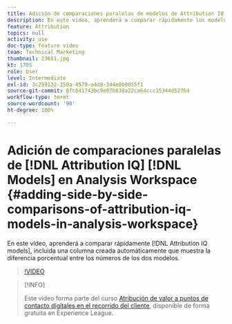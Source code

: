 ```yaml
---
title: Adición de comparaciones paralelas de modelos de Attribution IQ en Analysis Workspace
description: En este vídeo, aprenderá a comparar rápidamente los modelos de Attribution IQ, incluida una columna creada automáticamente que muestra la diferencia porcentual entre los números de los dos modelos.
feature: Attribution
topics: null
activity: use
doc-type: feature video
team: Technical Marketing
thumbnail: 23651.jpg
kt: 1705
role: User
level: Intermediate
exl-id: 3c259132-250a-4579-a4d8-344e0b0055f1
source-git-commit: 8fc641743bc9e07b838a22ca64ccc15344d52764
workflow-type: tm+mt
source-wordcount: '90'
ht-degree: 100%

---
```


# Adición de comparaciones paralelas de [!DNL Attribution IQ] [!DNL Models] en Analysis Workspace {#adding-side-by-side-comparisons-of-attribution-iq-models-in-analysis-workspace}

En este vídeo, aprenderá a comparar rápidamente [!DNL Attribution IQ models], incluida una columna creada automáticamente que muestra la diferencia porcentual entre los números de los dos modelos.

>[!VIDEO](https://video.tv.adobe.com/v/23651/?quality=12&learn=on)

>[!INFO]
>
> Este vídeo forma parte del curso [Atribución de valor a puntos de contacto digitales en el recorrido del cliente](https://experienceleague.adobe.com/?recommended=Analytics-U-1-2020.2&amp;lang=es), disponible de forma gratuita en Experience League.
